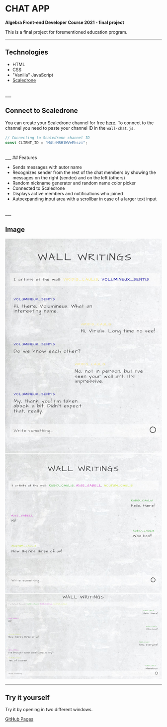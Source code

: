 # CHAT APP

**Algebra Front-end Developer Course 2021 - final project**

This is a final project for forementioned education program.
___

## Technologies

- HTML
- CSS
- "Vanilla" JavaScript
- [Scaledrone](https://www.scaledrone.com/)

<br>
___

## Connect to Scaledrone

You can create your Scaledrone channel for free [here](https://dashboard.scaledrone.com/channels).
To connect to the channel you need to paste your channel ID in the `wall-chat.js`.

  ```js
  // Connecting to Scaledrone channel ID
  const CLIENT_ID = "M4trM8H1WVeEhszi";
  ```

<br>
___
## Features

- Sends messages with autor name
- Recognizes sender from the rest of the chat members by showing the messages on the right (sender) and on the left (others)
- Random nickname generator and random name color picker
- Connected to Scaledrone
- Displays active members and notifications who joined
- Autoexpanding input area with a scrollbar in case of a larger text input

<br>
___

## Image

![mobile](visuals/wall-chat-mobile.jpg)
<br>
![tablet](visuals/wall-chat-tablet.jpg)
<br>
![desktop](visuals/wall-chat-desktop.jpg)
<br>
___

## Try it yourself

Try it by opening in two different windows.

[GitHub Pages](https://github.com/emarekica/seminarski-algebra/settings/pages)


